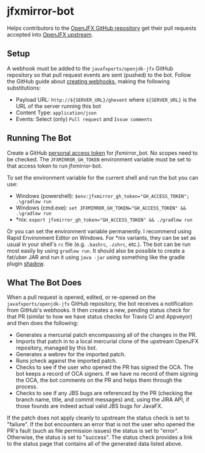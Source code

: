 # jfxmirror-bot

Helps contributors to the [OpenJFX GitHub repository](https://github.com/javafxports/openjdk-jfx) get their pull
requests accepted into [OpenJFX upstream](http://hg.openjdk.java.net/openjfx/jfx/rt/).

## Setup

A webhook must be added to the `javafxports/openjdk-jfx` GitHub repository so that pull request events are sent (pushed)
to the bot. Follow the GitHub guide about [creating webhooks](https://developer.github.com/webhooks/creating/), making
the following substitutions:

* Payload URL: `http://${SERVER_URL}/ghevent` where `${SERVER_URL}` is the URL of the server running this bot
* Content Type: `application/json`
* Events: Select (only) `Pull request` and `Issue comments`

## Running The Bot

Create a GitHub [personal access token](https://github.com/settings/tokens) for jfxmirror_bot. No scopes
need to be checked. The `JFXMIRROR_GH_TOKEN` environment variable must be set to that access token to run jfxmirror-bot.

To set the environment variable for the current shell and run the bot you can use:

* Windows (powershell): `$env:jfxmirror_gh_token="GH_ACCESS_TOKEN"; .\gradlew run`
* Windows (cmd.exe):    `set JFXMIRROR_GH_TOKEN="GH_ACCESS_TOKEN" && .\gradlew run`
* *nix: `export jfxmirror_gh_token="GH_ACCESS_TOKEN" && ./gradlew run`

Or you can set the environment variable permanently. I recommend using Rapid Environment Editor on Windows. For *nix
variants, they can be set as usual in your shell's `rc` file (e.g. `.bashrc`, `.zshrc`, etc.). The bot can be run
most easily by using `gradlew run`. It should also be possible to create a fat/uber JAR and run it using `java -jar`
using something like the gradle plugin [shadow](https://github.com/johnrengelman/shadow).

## What The Bot Does

When a pull request is opened, edited, or re-opened on the `javafxports/openjdk-jfx` GitHub repository, the bot
receives a notification from GitHub's webhooks. It then creates a new, pending status check for that PR (similar to how
we have status checks for Travis CI and Appveyor) and then does the following:

* Generates a mercurial patch encompassing all of the changes in the PR.
* Imports that patch in to a local mercurial clone of the upstream OpenJFX repository, managed by this bot.
* Generates a webrev for the imported patch.
* Runs jcheck against the imported patch.
* Checks to see if the user who opened the PR has signed the OCA. The bot keeps a record of OCA signers. If we have
no record of them signing the OCA, the bot comments on the PR and helps them through the process.
* Checks to see if any JBS bugs are referenced by the PR (checking the branch name, title, and commit messages) and,
using the JIRA API, if those founds are indeed actual valid JBS bugs for JavaFX.

If the patch does not apply cleanly to upstream the status check is set to "failure". If the bot encounters an error
that is not the user who opened the PR's fault (such as file permission issues) the status is set to "error". Otherwise,
the status is set to "success". The status check provides a link to the status page that contains all of the generated
data listed above.
